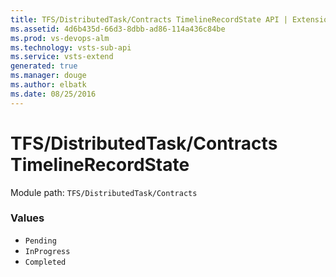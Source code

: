 ```yaml
---
title: TFS/DistributedTask/Contracts TimelineRecordState API | Extensions for Visual Studio Team Services
ms.assetid: 4d6b435d-66d3-8dbb-ad86-114a436c84be
ms.prod: vs-devops-alm
ms.technology: vsts-sub-api
ms.service: vsts-extend
generated: true
ms.manager: douge
ms.author: elbatk
ms.date: 08/25/2016
---
```


# TFS/DistributedTask/Contracts TimelineRecordState

Module path: `TFS/DistributedTask/Contracts`

### Values

* `Pending` 
* `InProgress` 
* `Completed` 
